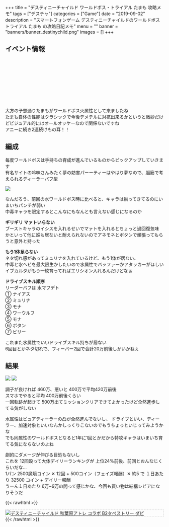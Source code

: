 +++
title = "デスティニーチャイルド ワールドボス・トライアル たまも 攻略メモ"
tags = ["デスチャ"]
categories = ["Game"]
date = "2019-09-02"
description = "スマートフォンゲーム デスティニーチャイルドのワールドボストライアル たまも の攻略日記メモ"
menu = ""
banner = "banners/bunner_destinychild.png"
images = []
+++

<!--more-->

## イベント情報  
<div class="iframely-embed"><div class="iframely-responsive" style="height: 140px; padding-bottom: 0;"><a href="http://destiny-child-blog.line.me/archives/20426785.html" data-iframely-url="//cdn.iframe.ly/ZCIQOam?iframe=card-small"></a></div></div><script async src="//cdn.iframe.ly/embed.js" charset="utf-8"></script>  

大方の予想通りたまもがワールドボス火属性として来ましたね  
たまも自体の性能はクラシックで今後デメテルに対抗出来るかというと微妙だけどビジュアル的にはオールオッケーなので関係ないですね  
アニーに続き2連続けもの耳！！  

## 編成
毎度ワールドボスは手持ちの育成が進んでいるものからピックアップしていきます  
有名サイトの吟味さんみたく夢の妨害パーーティーはやはり夢なので、脳筋で考えられるディーラーバフ型  

<img src="/images/2019/destiny-child-wb08/descha-01.png" />  

なんだろう、前回の水ワールドボス時に比べると、キャラは揃ってきてるのにいまいちパンチが弱い  
中毒キャラを限定するとこんなにもなんとも言えない感じになるのか  

**<i class="far fa-question-circle"></i> ギリギリ マァトいらない**  
ブーストキャラのイシスを入れるせいでマァトを入れるとちょっと過回復気味  
かといって他に誰も居ないと耐えられないのでアネモネとボタンで頑張ってもらうと意外と持った  

**<i class="far fa-question-circle"></i> もう1体足らない**  
ネタ切れ感があってミュリナを入れているけど、もう1体が居ない、  
中毒と水ヘビを最大限生かしたいので水属性でバッファーかアタッカーがほしい  
イブカルタがもう一枚育ってればエリシオン入れるんだけどなぁ

**<i class="far fa-question-circle"></i> ドライブスキル順序**  
リーダーバフは 水マフデト  
① ナイアス  
② ミュリナ  
③ モナ  
④ ワーウルフ  
⑤ モナ  
⑥ ボタン  
⑦ ビリー

これまた水属性でいいドライブスキル持ちが居ない  
6回目とかネタ切れで、フィーバー2回で合計20万前後しかいかねぇ  

## 結果
<img src="/images/2019/destiny-child-wb08/descha-03.png" />  
<img src="/images/2019/destiny-child-wb08/descha-02.png" />  

調子が良ければ 460万、悪いと 400万で平均420万前後  
スマホでやると平均 400万前後くらい  
一回軌跡が起きて 500万出てミッションクリアできてよかったけど全然進歩してる気がしない  

水属性はピュアディーラーの凸が全然進んでないし、
ドライブといい、ディーラー、加速対象といいなんかしっくりこないのでもうちょっといじってみようかな  
でも同属性のワールドボスとなると1年に1回とかだから特攻キャラはいまいち育てる気にならないのよね  


劇的にダメージが伸びる目処もないし  
これを 12回殴って大体デイリーランキングが 上位24%前後、前回とおんなじくらいだな...  
1パン 2500魔境コイン ✕ 12回 + 500コイン（フェイズ報酬）✕ 約5 で １日あたり 32500 コイン + デイリー報酬  
うーん１日あたり 6万~9万の間って感じかな、今回も買い物は結構シビアになりそうだ  

{{< rawhtml >}}
<div style="border: dashed 1px #ccc;">
<a href="http://www.amazon.co.jp/exec/obidos/ASIN/B07H3319GX/sinokyoufu-22/ref=nosim/" name="amazletlink" target="_blank"><img src="https://images-fe.ssl-images-amazon.com/images/I/51MxXwUpZWL._SL160_.jpg" alt="デスティニーチャイルド 秋葉原アトレ コラボ B2タペストリー ダビ" style="border: none;" /></a>
</div>
{{< /rawhtml >}}

